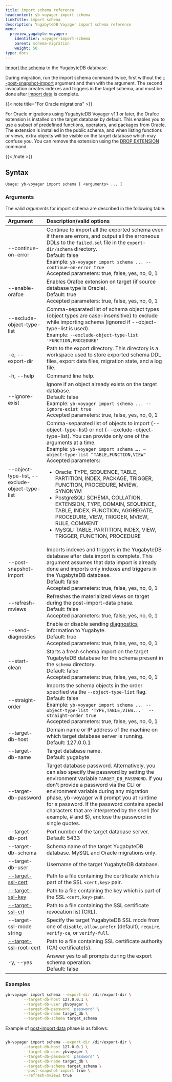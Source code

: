 ```yaml
---
title: import schema reference
headcontent: yb-voyager import schema
linkTitle: import schema
description: YugabyteDB Voyager import schema reference
menu:
  preview_yugabyte-voyager:
    identifier: voyager-import-schema
    parent: schema-migration
    weight: 50
type: docs
---
```


[Import the schema](../../../migrate/migrate-steps/#import-schema) to the YugabyteDB database.

During migration, run the import schema command twice, first without the [--post-snapshot-import](#arguments) argument and then with the argument. The second invocation creates indexes and triggers in the target schema, and must be done after [import data](../../../migrate/migrate-steps/#import-data) is complete.

{{< note title="For Oracle migrations" >}}

For Oracle migrations using YugabyteDB Voyager v1.1 or later, the Orafce extension is installed on the target database by default. This enables you to use a subset of predefined functions, operators, and packages from Oracle. The extension is installed in the public schema, and when listing functions or views, extra objects will be visible on the target database which may confuse you. You can remove the extension using the [DROP EXTENSION](../../../../api/ysql/the-sql-language/statements/ddl_drop_extension) command.

{{< /note >}}

## Syntax

```text
Usage: yb-voyager import schema [ <arguments> ... ]
```

### Arguments

The valid *arguments* for import schema are described in the following table:

| Argument | Description/valid options |
| :------- | :------------------------ |
| --continue-on-error | Continue to import all the exported schema even if there are errors, and output all the erroneous DDLs to the `failed.sql` file in the `export-dir/schema` directory. <br>Default: false <br> Example: `yb-voyager import schema ... --continue-on-error true`<br> Accepted parameters: true, false, yes, no, 0, 1 |
| --enable-orafce | Enables Orafce extension on target (if source database type is Oracle). <br>Default: true <br> Accepted parameters: true, false, yes, no, 0, 1 |
| --exclude-object-type-list <objectTypes> | Comma-separated list of schema object types (object types are case-insensitive) to exclude while importing schema (ignored if --object-type-list is used).<br> Example: `--exclude-object-type-list 'FUNCTION,PROCEDURE'` |
| -e, --export-dir <path> | Path to the export directory. This directory is a workspace used to store exported schema DDL files, export data files, migration state, and a log file. |
| -h, --help | Command line help. |
| --ignore-exist | Ignore if an object already exists on the target database. <br>Default: false<br>Example: `yb-voyager import schema ... --ignore-exist true` <br> Accepted parameters: true, false, yes, no, 0, 1 |
| --object-type-list, --exclude-object-type-list  | Comma-separated list of objects to import (--object-type-list) or not (--exclude-object-type-list). You can provide only one of the arguments at a time. <br> Example: `yb-voyager import schema …. –object-type-list “TABLE,FUNCTION,VIEW"` <br> Accepted parameters: <ul><li>Oracle: TYPE, SEQUENCE, TABLE, PARTITION, INDEX, PACKAGE, TRIGGER, FUNCTION, PROCEDURE, MVIEW, SYNONYM </li><li>PostgreSQL: SCHEMA, COLLATION, EXTENSION, TYPE, DOMAIN, SEQUENCE, TABLE, INDEX, FUNCTION, AGGREGATE, PROCEDURE, VIEW, TRIGGER, MVIEW, RULE, COMMENT</li><li>MySQL: TABLE, PARTITION, INDEX, VIEW, TRIGGER, FUNCTION, PROCEDURE</li></ul>
| --post-snapshot-import | Imports indexes and triggers in the YugabyteDB database after data import is complete. This argument assumes that data import is already done and imports only indexes and triggers in the YugabyteDB database. <br>Default: false<br> Accepted parameters: true, false, yes, no, 0, 1 |
| --refresh-mviews | Refreshes the materialized views on target during the post-import-data phase. <br>Default: false<br> Accepted parameters: true, false, yes, no, 0, 1 |
| --send-diagnostics | Enable or disable sending [diagnostics](../../../diagnostics-report/) information to Yugabyte. <br>Default: true<br> Accepted parameters: true, false, yes, no, 0, 1 |
| --start-clean | Starts a fresh schema import on the target YugabyteDB database for the schema present in the `schema` directory.<br>Default: false<br> Accepted parameters: true, false, yes, no, 0, 1 |
| --straight-order | Imports the schema objects in the order specified via the `--object-type-list` flag. <br>Default: false<br> Example: `yb-voyager import schema ... --object-type-list 'TYPE,TABLE,VIEW...'  --straight-order true` <br> Accepted parameters: true, false, yes, no, 0, 1 |
| --target-db-host <hostname> | Domain name or IP address of the machine on which target database server is running. <br>Default: 127.0.0.1|
| --target-db-name <name> | Target database name. <br>Default: yugabyte |
| --target-db-password <password>| Target database password. Alternatively, you can also specify the password by setting the environment variable `TARGET_DB_PASSWORD`. If you don't provide a password via the CLI or environment variable during any migration phase, yb-voyager will prompt you at runtime for a password. If the password contains special characters that are interpreted by the shell (for example, # and $), enclose the password in single quotes. |
| --target-db-port <port> | Port number of the target database server. <br>Default: 5433 |
| --target-db-schema <schemaName> | Schema name of the target YugabyteDB database. MySQL and Oracle migrations only. |
| --target-db-user <username> | Username of the target YugabyteDB database. |
| [--target-ssl-cert](../../yb-voyager-cli/#ssl-connectivity) <certificateName> | Path to a file containing the certificate which is part of the SSL `<cert,key>` pair. |
| [--target-ssl-key](../../yb-voyager-cli/#ssl-connectivity) <keyName> | Path to a file containing the key which is part of the SSL `<cert,key>` pair. |
| [--target-ssl-crl](../../yb-voyager-cli/#ssl-connectivity) <path> | Path to a file containing the SSL certificate revocation list (CRL).|
| --target-ssl-mode string | Specify the target YugabyteDB SSL mode from one of `disable`, `allow`, `prefer` (default), `require`, `verify-ca`, or `verify-full`. |
| [--target-ssl-root-cert](../../yb-voyager-cli/#ssl-connectivity) <path> | Path to a file containing SSL certificate authority (CA) certificate(s). |
| -y, --yes | Answer yes to all prompts during the export schema operation. <br>Default: false |

### Examples

```sh
yb-voyager import schema --export-dir /dir/export-dir \
        --target-db-host 127.0.0.1 \
        --target-db-user ybvoyager \
        --target-db-password 'password' \
        --target-db-name target_db \
        --target-db-schema target_schema
```

Example of [post-import data](../../../migrate/migrate-steps/#import-indexes-and-triggers) phase is as follows:

```sh

yb-voyager import schema --export-dir /dir/export-dir \
        --target-db-host 127.0.0.1 \
        --target-db-user ybvoyager \
        --target-db-password 'password' \
        --target-db-name target_db \
        --target-db-schema target_schema \
        --post-snapshot-import true \
        --refresh-mviews true
```
